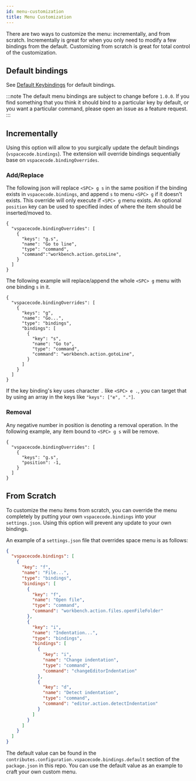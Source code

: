```yaml
---
id: menu-customization
title: Menu Customization
---
```


There are two ways to customize the menu: incrementally, and from scratch.
Incrementally is great for when you only need to modify a few bindings from the default. Customizing from scratch is great for total control of the customization.

## Default bindings

See [Default Keybindings](./default-keybindings) for default bindings.

:::note
The default menu bindings are subject to change before `1.0.0`.
If you find something that you think it should bind to a particular key by default, or you want a particular command,
please open an issue as a feature request.
:::

## Incrementally

Using this option will allow to you surgically update the default bindings (`vspacecode.bindings`).
The extension will override bindings sequentially base on `vspacecode.bindingOverrides`.

### Add/Replace

The following json will replace `<SPC> g s` in the same position if the binding exists in `vspacecode.bindings`,
and append `s` to menu `<SPC> g` if it doesn't exists. This override will only execute if `<SPC> g` menu exists.
An optional `position` key can be used to specified index of where the item should be inserted/moved to.

```jsonc
{
  "vspacecode.bindingOverrides": [
    {
      "keys": "g.s",
      "name": "Go to line",
      "type": "command",
      "command":"workbench.action.gotoLine",
    }
  ]
}
```

The following example will replace/append the whole `<SPC> g` menu with one binding `s` in it.

```jsonc
{
  "vspacecode.bindingOverrides": [
    {
      "keys": "g",
      "name": "Go...",
      "type": "bindings",
      "bindings": [
        {
          "key": "s",
          "name": "Go to",
          "type": "command",
          "command": "workbench.action.gotoLine",
        }
      ]
    }
  ]
}
```

If the key binding's key uses character `.` like `<SPC> e .`, you can target that by using an array in the keys like `"keys": ["e", "."]`.

### Removal

Any negative number in position is denoting a removal operation.
In the following example, any item bound to `<SPC> g s` will be remove.

```jsonc
{
  "vspacecode.bindingOverrides": [
    {
      "keys": "g.s",
      "position": -1,
    }
  ]
}
```

## From Scratch

To customize the menu items from scratch, you can override the menu completely by putting your own `vspacecode.bindings` into your `settings.json`.
Using this option will prevent any update to your own bindings.

An example of a `settings.json` file that overrides space menu is as follows:

```json
{
  "vspacecode.bindings": [
    {
      "key": "f",
      "name": "File...",
      "type": "bindings",
      "bindings": [
        {
          "key": "f",
          "name": "Open file",
          "type": "command",
          "command": "workbench.action.files.openFileFolder"
        },
        {
          "key": "i",
          "name": "Indentation...",
          "type": "bindings",
          "bindings": [
            {
              "key": "i",
              "name": "Change indentation",
              "type": "command",
              "command": "changeEditorIndentation"
            },
            {
              "key": "d",
              "name": "Detect indentation",
              "type": "command",
              "command": "editor.action.detectIndentation"
            }
          ]
        }
      ]
    }
  ]
}
```

The default value can be found in the `contributes.configuration.vspacecode.bindings.default` section of the `package.json` in this repo.
You can use the default value as an example to craft your own custom menu.
